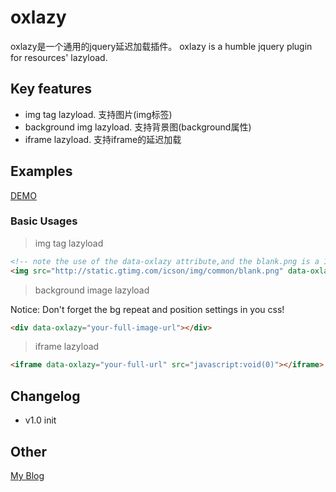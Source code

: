 # oxlazy


oxlazy是一个通用的jquery延迟加载插件。
oxlazy is a humble jquery plugin for resources' lazyload. 

## Key features

* img tag lazyload. 支持图片(img标签)
* background img lazyload. 支持背景图(background属性)
* iframe lazyload. 支持iframe的延迟加载

## Examples

[DEMO](http://oxox.io/jq/oxlazy/)

### Basic Usages

> img tag lazyload

```html
<!-- note the use of the data-oxlazy attribute,and the blank.png is a 1x1 px placeholder image -->
<img src="http://static.gtimg.com/icson/img/common/blank.png" data-oxlazy="your-full-image-url" alt="oxlazy rocks me!"/>
```

> background image lazyload

Notice: Don't forget the bg repeat and position settings in you css!

```html
<div data-oxlazy="your-full-image-url"></div>
```

> iframe lazyload

```html
<iframe data-oxlazy="your-full-url" src="javascript:void(0)"></iframe>
```

## Changelog
* v1.0 init

## Other
[My Blog](http://www.faso.me)